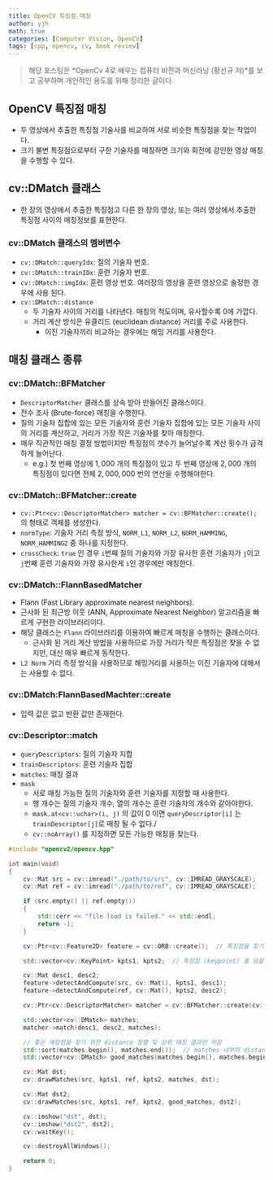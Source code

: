 ```yaml
---
title: OpenCV 특징점 매칭
author: yjh
math: true
categories: [Computer Vision, OpenCV]
tags: [cpp, opencv, cv, book review]
---
```


> 해당 포스팅은 *OpenCv 4로 배우는 컴퓨터 비전과 머신러닝 (황선규 저)*를 보고 공부하며 개인적인 용도를 위해 정리한 글이다.

## OpenCV 특징점 매칭

- 두 영상에서 추출한 특징점 기술사를 비교하여 서로 비슷한 특징점을 찾는 작업이다.
- 크기 불변 특징점으로부터 구한 기술자를 매칭하면 크기와 회전에 강인한 영상 매칭을 수행할 수 있다.

## cv::DMatch 클래스

- 한 장의 영상에서 추출한 특징점고 다른 한 장의 영상, 또는 여러 영상에서 추출한 특징점 사이의 매칭정보를 표현한다.

### cv::DMatch 클래스의 멤버변수

- `cv::DMatch::queryIdx`: 질의 기술자 번호.
- `cv::DMatch::trainIDx`: 훈련 기술자 번호.
- `cv::DMatch::imgIdx`: 훈련 영상 번호. 여러장의 영상을 훈련 영상으로 솔정한 경우에 사용 된다.
- `cv::DMatch::distance`
  - 두 기술자 사이의 거리를 나타낸다. 매칭의 척도이며, 유사할수록 0에 가깝다.
  - 거리 계산 방식은 유클리드 (euclidean distance) 거리를 주로 사용한다.
    - 이진 기술자끼리 비교하는 경우에는 해밍 거리를 사용한다.

## 매칭 클래스 종류

### cv::DMatch::BFMatcher

- `DescriptorMatcher` 클래스를 상속 받아 만들어진 클래스이다.
- 전수 조사 (Brute-force) 매칭을 수행한다.
- 질의 기술자 집합에 있는 모든 기술자와 훈련 기술자 집합에 있는 모든 기술자 사이의 거리를 계산하고, 거리가 가장 작은 기술자를 찾아 매칭한다.
- 매우 직관적인 매칭 결정 방법이지만 특징점의 갯수가 늘어날수록 계산 횟수가 급격하게 늘어난다.
  - e.g.) 첫 번째 영상에 $1,000$ 개의 특징점이 있고 두 번째 영상에 $2,000$ 개의 특징점이 있다면 전체 $2,000,000$ 번의 연산을 수행해야한다.

### cv::DMatch::BFMatcher::create

- `cv::Ptr<cv::DescriptorMatcher> matcher = cv::BFMatcher::create();` 의 형태로 객체를 생성한다.
- `normType`: 기술자 거리 측정 방식, `NORM_L1`, `NORM_L2`, `NORM_HAMMING`, `NORM_HAMMING2` 중 하나를 지정한다.
- `crossCheck`: `true` 인 경우 `i`번째 질의 기술자와 가장 유사한 훈련 기술자가 `j`이고 `j`번째 훈련 기술자와 가장 유사한게 `i`인 경우에만 매칭한다.

### cv::DMatch::FlannBasedMatcher

- Flann (Fast Library approximate nearest neighbors).
- 근사화 된 최근방 이웃 (ANN, Approximate Nearest Neighbor) 알고리즘을 빠르게 구현한 라이브러리이다.
- 해당 클래스는 `Flann` 라이브러리를 이용하여 빠르게 매칭을 수행하는 클래스이다.
  - 근사화 된 거리 계산 방법을 사용하므로 가장 거리가 작은 특징점은 찾을 수 없지만, 대신 매우 빠르게 동작한다.
- `L2 Norm` 거리 측정 방식을 사용하므로 해밍거리를 사용하는 이진 기술자에 대해서는 사용할 수 없다.

### cv::DMatch:FlannBasedMachter::create

- 입력 값은 없고 반환 값만 존재한다.

### cv::Descriptor::match

- `queryDescriptors`: 질의 기술자 지합
- `trainDescriptors`: 훈련 기술자 집합
- `matches`: 매칭 결과
- `mask`
  - 서로 매칭 가능한 질의 기술자와 훈련 기술자를 지정할 때 사용한다.
  - 행 개수는 질의 기술자 개수, 열의 개수는 훈련 기술자의 개수와 같아야한다.
  - `mask.at<cv::uchar>(i, j)` 의 값이 0 이면 `queryDescriptor[i]` 는 `trainDescriptor[j]`로 매칭 될 수 없다./
  - `cv::noArray()` 를 지정하면 모든 가능한 매칭을 찾는다.

```cpp
#include "opencv2/opencv.hpp"

int main(void)
{
    cv::Mat src = cv::imread("./path/to/src", cv::IMREAD_GRAYSCALE);
    cv::Mat ref = cv::imread("./path/to/ref", cv::IMREAD_GRAYSCALE);

    if (src.empty() || ref.empty())
    {
        std::cerr << "file load is failed." << std::endl;
        return -1;
    }

    cv::Ptr<cv::Feature2D> feature = cv::ORB::create();  // 특징점을 찾기 위해 추출기 생성

    std::vector<cv::KeyPoint> kpts1, kpts2;  // 특징점 (keypoint) 를 담을 변수 선언

    cv::Mat desc1, desc2;
    feature->detectAndCompute(src, cv::Mat(), kpts1, desc1);
    feature->detectAndCompute(ref, cv::Mat(), kpts2, desc2);

    cv::Ptr<cv::DescriptorMatcher> matcher = cv::BFMatcher::create(cv::NORM_HAMMING);

    std::vector<cv::DMatch> matches;
    matcher->match(desc1, desc2, matches);

    // 좋은 매칭점을 찾기 위한 distance 정렬 및 상위 매칭 결과만 저장
    std::sort(matches.begin(), matches.end());  // matches 내부의 distance 를 정렬
    std::vector<cv::DMatch> good_matches(matches.begin(), matches.begin() + 50);  // 가장 매칭이 잘 된 상위 50개만 저장

    cv::Mat dst;
    cv::drawMatches(src, kpts1, ref, kpts2, matches, dst);

    cv::Mat dst2;
    cv::drawMatches(src, kpts1, ref, kpts2, good_matches, dst2);

    cv::imshow("dst", dst);
    cv::imshow("dst2", dst2);
    cv::waitKey();

    cv::destroyAllWindows();

    return 0;
}
```

